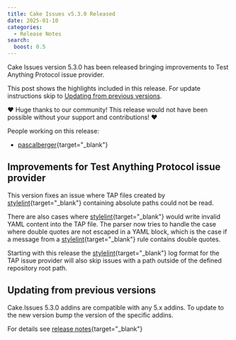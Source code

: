 ```yaml
---
title: Cake Issues v5.3.0 Released
date: 2025-01-10
categories:
  - Release Notes
search:
  boost: 0.5
---
```


Cake Issues version 5.3.0 has been released bringing improvements to Test Anything Protocol issue provider.

<!-- more -->

This post shows the highlights included in this release.
For update instructions skip to [Updating from previous versions](#updating-from-previous-versions).

❤ Huge thanks to our community! This release would not have been possible without your support and contributions! ❤

People working on this release:

* [pascalberger](https://github.com/pascalberger){target="_blank"}

## Improvements for Test Anything Protocol issue provider

This version fixes an issue where TAP files created by [stylelint]{target="_blank"} containing
absolute paths could not be read.

There are also cases where [stylelint]{target="_blank"} would write invalid YAML content into the TAP file.
The parser now tries to handle the case where double quotes are not escaped in a YAML block,
which is the case if a message from a [stylelint]{target="_blank"} rule contains double quotes.

Starting with this release the [stylelint]{target="_blank"} log format for the TAP issue provider
will also skip issues with a path outside of the defined repository root path.

## Updating from previous versions

Cake.Issues 5.3.0 addins are compatible with any 5.x addins.
To update to the new version bump the version of the specific addins.

For details see [release notes](https://github.com/cake-contrib/Cake.Issues/releases/tag/5.3.0){target="_blank"}

[stylelint]: https://stylelint.io/